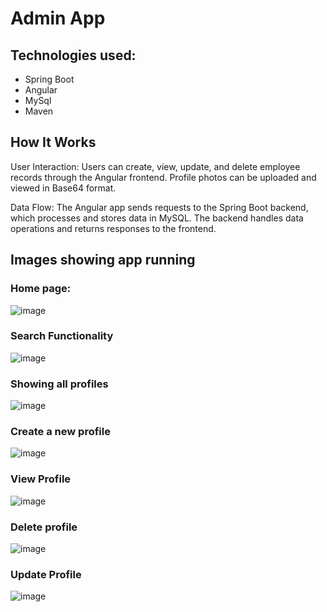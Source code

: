 # Admin App

## Technologies used:
- Spring Boot
- Angular
- MySql
- Maven

 ## How It Works
 
User Interaction:
Users can create, view, update, and delete employee records through the Angular frontend.
Profile photos can be uploaded and viewed in Base64 format.

Data Flow:
The Angular app sends requests to the Spring Boot backend, which processes and stores data in MySQL.
The backend handles data operations and returns responses to the frontend.
  
## Images showing app running
### Home page: 
![image](https://github.com/user-attachments/assets/a5f6676b-3b5b-48ec-85cf-e87f109110c0)

### Search Functionality
![image](https://github.com/user-attachments/assets/bbd3f276-e410-4c48-86e7-87db93c79080)

### Showing all profiles 
![image](https://github.com/user-attachments/assets/d0c23a5c-3d13-40b6-b46d-5a93a7efbe74)

### Create a new profile
![image](https://github.com/user-attachments/assets/de735424-89c9-4d5b-8167-bede903fe29f)

### View Profile
![image](https://github.com/user-attachments/assets/aac023fb-98e4-499a-943d-bc0760651dd8)

### Delete profile
![image](https://github.com/user-attachments/assets/c5b6fa8f-1542-4491-b72d-c6256544cb81)

### Update Profile 
![image](https://github.com/user-attachments/assets/e0be9962-35ce-481e-84f9-a66fe90300e1)




